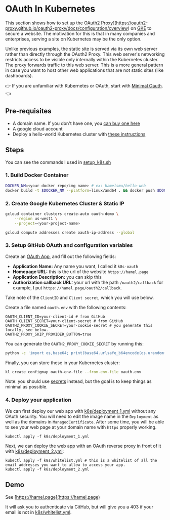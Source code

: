# OAuth In Kubernetes

This section shows how to set up the [OAuth2 Proxy](https://oauth2-proxy.github.io/oauth2-proxy/docs/configuration/overview)](https://oauth2-proxy.github.io/oauth2-proxy/docs/configuration/overview) on  [GKE](https://cloud.google.com/kubernetes-engine) to secure a website.  The motivation for this is that in many companies and enterprises, serving a site on Kubernetes may be the only option.

Unlike previous examples, the static site is served via its own web server rather than directly through the OAuth2 Proxy.  This web server's networking restricts access to be visible only internally within the Kubernetes cluster. The proxy forwards traffic to this web server.  This is a more general pattern in case you want to host other web applications that are not static sites (like dashboards).

:point_right: If you are unfamiliar with Kubernetes or OAuth, start with [Minimal Oauth](../local/README.md). :point_left:

## Pre-requisites

- A domain name.  If you don't have one, you [can buy one here](https://domains.google.com/)
- A google cloud account
- Deploy a hello-world Kubernetes cluster with [these instructions](https://cloud.google.com/kubernetes-engine/docs/deploy-app-cluster)

## Steps

You can see the commands I used in [setup_k8s.sh](./setup_k8s.sh)

### 1. Build Docker Container

```bash
DOCKER_NM=<your docker repo/img name> # ex: hamelsmu/hello-web
docker build -t $DOCKER_NM --platform=linux/amd64 . && docker push $DOCKER_NM
```

### 2. Create Google Kubernetes Cluster & Static IP

```bash
gcloud container clusters create-auto oauth-demo \
    --region us-west1 \
    --project=<your-project-name>

gcloud compute addresses create oauth-ip-address --global
```

### 3. Setup GitHub OAuth and configuration variables 

Create an [OAuth App](https://github.com/settings/applications/new), and fill out the following fields:

- **Application Name:** Any name you want, I called it `k8s-oauth`
- **Homepage URL:** this is the url of the website `https://hamel.page`
- **Application Description:** you can skip this
- **Authorization callback URL:** your url with the path `/oauth2/callback` for example, I put `https://hamel.page/oauth2/callback`.

Take note of the `ClientID` and `Client secret`, which you will use below.

Create a file named `oauth.env` with the following contents:

```text
OAUTH_CLIENT_ID=your-client-id # from GitHub
OAUTH_CLIENT_SECRET=your-client-secret # from GitHub
OAUTH2_PROXY_COOKIE_SECRET=your-cookie-secret # you generate this locally, see below.
OAUTH2_PROXY_SKIP_PROVIDER_BUTTON=true
```

You can generate the `OAUTH2_PROXY_COOKIE_SECRET` by running this:

```bash
python -c 'import os,base64; print(base64.urlsafe_b64encode(os.urandom(32)).decode())'
```

Finally, you can store these in your Kubernetes cluster:

```bash
kl create configmap oauth-env-file --from-env-file oauth.env
```

Note: you should use [secrets](https://kubernetes.io/docs/concepts/configuration/secret/) instead, but the goal is to keep things as minimal as possible.

### 4. Deploy your application

We can first deploy our web app with [k8s/deployment_1.yml](./k8s/deployment_1.yml) without any OAuth security.  You will need to edit the image name in the `Deployment` as well as the domains in `ManagedCertificate`.  After some time, you will be able to see your web page at your domain name with `https` properly working.

```
kubectl apply -f k8s/deployment_1.yml
```

Next, we can deploy the web app with an OAuth reverse proxy in front of it with [k8s/deployment_2.yml](./k8s/deployment_2.yml):

```
kubectl apply -f k8s/whitelist.yml # this is a whitelist of all the email addresses you want to allow to access your app.
kubectl apply -f k8s/deployment_2.yml
```

## Demo

See [https://hamel.page](https://hamel.page)

It will ask you to authenticate via GitHub, but will give you a 403 if your email is not in [k8s/whitelist.yml](./k8s/whitelist.yml).


